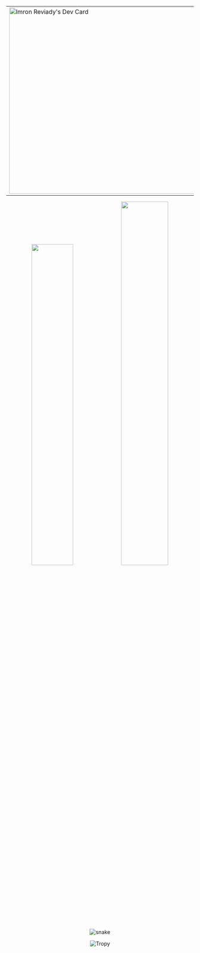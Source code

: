 <table>
    <tr>
        <td width="30%" valign="center">
            <a href="https://g.dev/imron"><img src="https://api.daily.dev/devcards/v2/vSMBbQ82Un2LldImVjKzu.png?type=default&r=xwy" width="500" alt="Imron Reviady's Dev Card" height="auto"/></a>
            <div align="left">
        </td>
        <td width="50%" valign="top">
            <img align="top" alt = "Top Language" src="https://github-readme-stats.vercel.app/api/top-langs/?username=imronreviady&langs_count=6&theme=gruvbox&layout=compact&hide_border=true">
            <br>
            <a href="https://github.com/imronreviady" target="_blank"><img alt="GitHub" src="https://img.shields.io/badge/-@imronreviady-181717?style=flat-square&logo=GitHub&logoColor=white"></a>
            <a href="https://www.linkedin.com/in/imronreviady" target="_blank"><img alt="LinkedIn" src="https://img.shields.io/badge/-LinkedIn-0077B5?style=flat-square&logo=Linkedin&logoColor=white"></a>
            <a href="https://facebook.com/imron.reviady" target="_blank"><img alt="Facebook" src="https://img.shields.io/badge/-Facebook-0077B5?style=flat-square&logo=Facebook&logoColor=white"></a>
            <a href="https://instagram.com/imronrevi" target="_blank"><img alt="Instagram" src="https://img.shields.io/badge/-Instagram-8a3ab9?style=flat-square&logo=Instagram&logoColor=white"></a>
            <a href="https://stackoverflow.com/users/10434686/imron-reviady" target="_blank"><img alt="Stack Overflow" src="https://img.shields.io/badge/-Stack%20Overflow-FE7A16?style=flat-square&logo=Stack-Overflow&logoColor=white"></a>
            <a href="https://twitter.com/imronrevi" target="_blank"><img alt="Twitter" src="https://img.shields.io/badge/-Twitter-00acee?style=flat-square&logo=Twitter&logoColor=white"></a>
            <br>
            <a href="https://github.com/imronreviady?tab=repositories" target="_blank"><img alt="Code" src="https://img.shields.io/badge/-code-000000?style=flat-square&logo=Plex&logoColor=white"></a>
    <img alt="javascript" src="https://img.shields.io/badge/-JavaScript-f0db4f?style=flat-square&logo=javascript&logoColor=white">
    <img alt="typescript" src="https://img.shields.io/badge/-TypeScript-007acc?style=flat-square&logo=typescript&logoColor=white">
    <img alt="nodejs" src="https://img.shields.io/badge/-Nodejs-3c873a?style=flat-square&logo=Node.js&logoColor=white">
    <img alt="react" src="https://img.shields.io/badge/-React-61dbfb?style=flat-square&logo=React&logoColor=white">
    <img alt="nextjs" src="https://img.shields.io/badge/-Nextjs-5e7693?style=flat-square&logo=Next.js&logoColor=white">
    <img alt="codeigniter" src="https://img.shields.io/badge/-Codeigniter-dd4814?style=flat-square&logo=Codeigniter&logoColor=white">
        </td>
    </tr>
</table>

<p align="center">
      <img width="47%" src="https://github-readme-stats.vercel.app/api?username=imronreviady&show_icons=true&theme=gruvbox&hide_border=true" />
      <img width="50%" src="https://github-readme-streak-stats.herokuapp.com/?user=imronreviady&theme=gruvbox&hide_border=true" />
      <img src="http://github-profile-summary-cards.vercel.app/api/cards/profile-details?username=imronreviady&theme=gruvbox" alt="snake">
</p>

<p align="center">
    <img alt="Tropy" src="https://github-profile-trophy.vercel.app/?username=imronreviady&theme=gruvbox">
</p>

<!--
**imronreviady/imronreviady** is a ✨ _special_ ✨ repository because its `README.md` (this file) appears on your GitHub profile.

Here are some ideas to get you started:

- 🔭 I’m currently working on ...
- 🌱 I’m currently learning ...
- 👯 I’m looking to collaborate on ...
- 🤔 I’m looking for help with ...
- 💬 Ask me about ...
- 📫 How to reach me: ...
- 😄 Pronouns: ...
- ⚡ Fun fact: ...
-->
